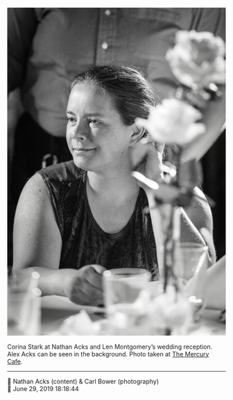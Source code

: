 ![Corina Stark at Nathan Acks and Len Montgomery’s wedding reception](assets/b5e7ca99d6ded8461ac1b7a01b12d91a.webp)

Corina Stark at Nathan Acks and Len Montgomery’s wedding reception. Alex Acks can be seen in the background. Photo taken at [The Mercury Cafe](http://mercurycafe.com/).

- - - -

<span aria-hidden="true">👥</span> Nathan Acks (content) & Carl Bower (photography)  
<span aria-hidden="true">📅</span> June 29, 2019 18:18:44
